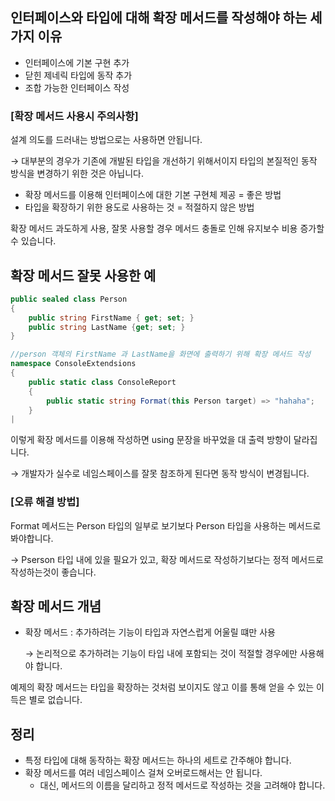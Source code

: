 ## 인터페이스와 타입에 대해 확장 메서드를 작성해야 하는 세 가지 이유

- 인터페이스에 기본 구현 추가
- 닫힌 제네릭 타입에 동작 추가
- 조합 가능한 인터페이스 작성

### [확장 메서드 사용시 주의사항]

설계 의도를 드러내는 방법으로는 사용하면 안됩니다.

→ 대부분의 경우가 기존에 개발된 타입을 개선하기 위해서이지 타입의 본질적인 동작 방식을 변경하기 위한 것은 아닙니다.

- 확장 메서드를 이용해 인터페이스에 대한 기본 구현체 제공 = 좋은 방법
- 타입을 확장하기 위한 용도로 사용하는 것  = 적절하지 않은 방법

확장 메서드 과도하게 사용, 잘못 사용할 경우 메서드 충돌로 인해 유지보수 비용 증가할 수 있습니다.

## 확장 메서드 잘못 사용한 예

```csharp
public sealed class Person
{
	public string FirstName { get; set; }
	public string LastName {get; set; }
}
```

```csharp
//person 객체의 FirstName 과 LastName을 화면에 출력하기 위해 확장 메서드 작성
namespace ConsoleExtendsions
{
	public static class ConsoleReport
	{
		public static string Format(this Person target) => "hahaha";
	}
|
```

이렇게 확장 메서드를 이용해 작성하면 using 문장을 바꾸었을 대 출력 방향이 달라집니다.

→ 개발자가 실수로 네임스페이스를 잘못 참조하게 된다면 동작 방식이 변경됩니다.

### [오류 해결 방법]

Format 메서드는 Person 타입의 일부로 보기보다 Person 타입을 사용하는 메서드로 봐야합니다.

→ Pserson 타입 내에 있을 필요가 있고, 확장 메서드로 작성하기보다는 정적 메서드로 작성하는것이 좋습니다.

## 확장 메서드 개념

- 확장 메서드 : 추가하려는 기능이 타입과 자연스럽게 어울릴 떄만 사용
    
    → 논리적으로 추가하려는 기능이 타입 내에 포함되는 것이 적절할 경우에만 사용해야 합니다.
    

예제의 확장 메서드는 타입을 확장하는 것처럼 보이지도 않고 이를 통해 얻을 수 있는 이득은 별로 없습니다.

## 정리

- 특정 타입에 대해 동작하는 확장 메서드는 하나의 세트로 간주해야 합니다.
- 확장 메서드를 여러 네임스페이스 걸쳐 오버로드해서는 안 됩니다.
    - 대신, 메서드의 이름을 달리하고 정적 메서드로 작성하는 것을 고려해야 합니다.
